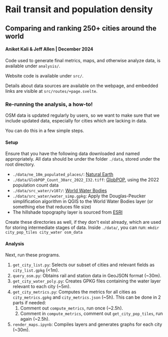 # Rail transit and population density
## Comparing and ranking 250+ cities around the world
#### Aniket Kali & Jeff Allen | December 2024

Code used to generate final metrics, maps, and otherwise analyze data, is available under `analysis/`. 

Website code is available under `src/`. 

Details about data sources are available on the webpage, and embedded links are visible at `src/routes/+page.svelte`. 

### Re-running the analysis, a how-to!

OSM data is updated regularly by users, so we want to make sure that we include updated data, especially for cities which are lacking in data. 

You can do this in a few simple steps. 

#### Setup

Ensure that you have the following data downloaded and named appropriately. All data should be under the folder `./data`, stored under the root directory. 
* `./data/ne_10m_populated_places/`: [Natural Earth](https://www.naturalearthdata.com/downloads/10m-cultural-vectors/10m-populated-places/)
* `./data/GlobPOP_Count_30arc_2022_I32.tiff`: [GlobPOP](https://github.com/lulingliu/GlobPOP), using the 2022 population count data
* `./data/src_water/v107/`: [World Water Bodies](https://www.arcgis.com/home/item.html?id=e750071279bf450cbd510454a80f2e63)
* `./data/src_water/water_simp.gpkg`: Apply the Douglas-Peucker simplification algorithm in QGIS to the World Water Bodies layer (or something else that reduces file size)
* The hillshade topography layer is sourced from [ESRI](https://www.arcgis.com/home/item.html?id=1b243539f4514b6ba35e7d995890db1d)

Create these directories as well, if they don't exist already, which are used for storing intermediate stages of data. Inside `./data/`, you can run: `mkdir city_pop_tiles city_water osm_data`

#### Analysis

Next, run these programs.
1. `get_city_list.py`: Selects our subset of cities and relevant fields as `city_list.gpkg` (<1m).
2. `query_osm.py`: Obtains rail and station data in GeoJSON format (~30m).
3. `get_city_water_poly.py`: Creates GPKG files containing the water layer relevant to each city (~5m).
4. `get_city_metrics.py`: Computes the metrics for all cities as `city_metrics.gpkg` and `city_metrics.json` (~5h). This can be done in 2 parts if needed:
    1. Comment out `compute_metrics`, run once (~2.5h).
    2. Comment in `compute_metrics`, comment out `get_city_pop_tiles`, run again (~2.5h). 
5. `render_maps.ipynb`: Compiles layers and generates graphs for each city (~30m).

